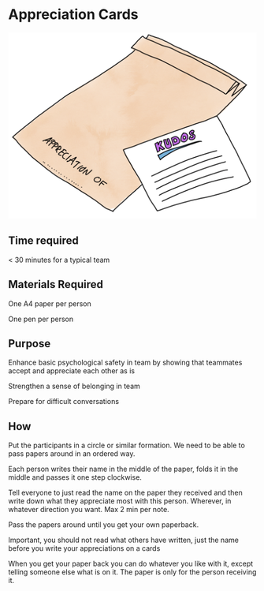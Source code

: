 # Appreciation Cards
<img src="images/appreciation-cards.png" >

## Time required

&lt; 30 minutes for a typical team

## Materials Required

   One A4 paper per person

   One pen per person

## Purpose

   Enhance basic psychological safety in team by showing that teammates accept and appreciate each other as is

   Strengthen a sense of belonging in team

   Prepare for difficult conversations

## How

   Put the participants in a circle or similar formation. We need to be able to pass papers around in an ordered way.

   Each person writes their name in the middle of the paper, folds it in the middle and passes it one step clockwise.

   Tell everyone to just read the name on the paper they received and then write down what they appreciate most with this person. Wherever, in whatever direction you want. Max 2 min per note.

   Pass the papers around until you get your own paperback.

Important, you should not read what others have written, just the name before you write your appreciations on a cards

When you get your paper back you can do whatever you like with it, except telling someone else what is on it. The paper is only for the person receiving it.
